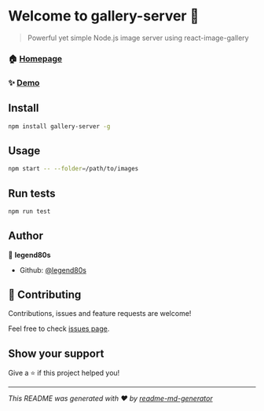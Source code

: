 # Welcome to gallery-server 👋

> Powerful yet simple Node.js image server using react-image-gallery

### 🏠 [Homepage](https://github.com/legend80s/gallery-server)

### ✨ [Demo](https://github.com/legend80s/gallery-server)

## Install

```sh
npm install gallery-server -g
```

## Usage

```sh
npm start -- --folder=/path/to/images
```

## Run tests

```sh
npm run test
```

## Author

👤 **legend80s**

* Github: [@legend80s](https://github.com/legend80s)

## 🤝 Contributing

Contributions, issues and feature requests are welcome!

Feel free to check [issues page](https://github.com/legend80s/gallery-server/issues).

## Show your support

Give a ⭐️ if this project helped you!

***
_This README was generated with ❤️ by [readme-md-generator](https://github.com/kefranabg/readme-md-generator)_